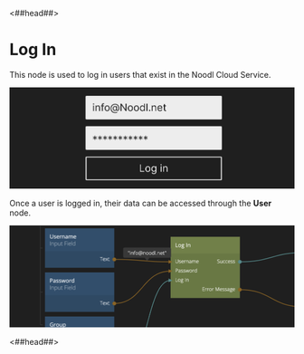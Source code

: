 <##head##>
# Log In

This node is used to log in users that exist in the Noodl Cloud Service.

![](./login_visual.png ':class=img-size-l')

Once a user is logged in, their data can be accessed through the **User** node.

![](./login_node.png ':class=img-size-l')

<##head##>